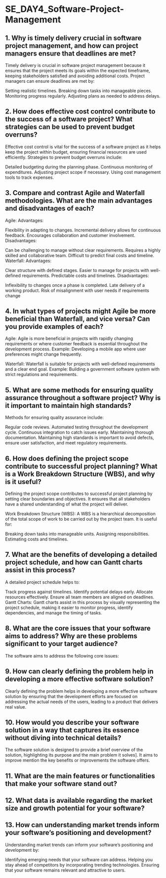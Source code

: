 # SE_DAY4_Software-Project-Management
## 1. Why is timely delivery crucial in software project management, and how can project managers ensure that deadlines are met?
Timely delivery is crucial in software project management because it ensures that the project meets its goals within the expected timeframe, keeping stakeholders satisfied and avoiding additional costs. Project managers can ensure deadlines are met by:

Setting realistic timelines.
Breaking down tasks into manageable pieces.
Monitoring progress regularly.
Adjusting plans as needed to address delays.

## 2. How does effective cost control contribute to the success of a software project? What strategies can be used to prevent budget overruns?
Effective cost control is vital for the success of a software project as it helps keep the project within budget, ensuring financial resources are used efficiently. Strategies to prevent budget overruns include:

Detailed budgeting during the planning phase.
Continuous monitoring of expenditures.
Adjusting project scope if necessary.
Using cost management tools to track expenses.

## 3. Compare and contrast Agile and Waterfall methodologies. What are the main advantages and disadvantages of each?
Agile:
Advantages:

Flexibility in adapting to changes.
Incremental delivery allows for continuous feedback.
Encourages collaboration and customer involvement.
Disadvantages:

Can be challenging to manage without clear requirements.
Requires a highly skilled and collaborative team.
Difficult to predict final costs and timeline.
Waterfall:
Advantages:

Clear structure with defined stages.
Easier to manage for projects with well-defined requirements.
Predictable costs and timelines.
Disadvantages:

Inflexibility to changes once a phase is completed.
Late delivery of a working product.
Risk of misalignment with user needs if requirements change

## 4. In what types of projects might Agile be more beneficial than Waterfall, and vice versa? Can you provide examples of each?
Agile:
Agile is more beneficial in projects with rapidly changing requirements or where customer feedback is essential throughout the development process. Example: Developing a mobile app where user preferences might change frequently.

Waterfall:
Waterfall is suitable for projects with well-defined requirements and a clear end goal. Example: Building a government software system with strict regulations and requirements.

## 5. What are some methods for ensuring quality assurance throughout a software project? Why is it important to maintain high standards?
Methods for ensuring quality assurance include:

Regular code reviews.
Automated testing throughout the development cycle.
Continuous integration to catch issues early.
Maintaining thorough documentation.
Maintaining high standards is important to avoid defects, ensure user satisfaction, and meet regulatory requirements.


## 6. How does defining the project scope contribute to successful project planning? What is a Work Breakdown Structure (WBS), and why is it useful?
Defining the project scope contributes to successful project planning by setting clear boundaries and objectives. It ensures that all stakeholders have a shared understanding of what the project will deliver.

Work Breakdown Structure (WBS):
A WBS is a hierarchical decomposition of the total scope of work to be carried out by the project team. It is useful for:

Breaking down tasks into manageable units.
Assigning responsibilities.
Estimating costs and timelines.
## 7. What are the benefits of developing a detailed project schedule, and how can Gantt charts assist in this process?

A detailed project schedule helps to:

Track progress against timelines.
Identify potential delays early.
Allocate resources effectively.
Ensure all team members are aligned on deadlines.
Gantt Charts:
Gantt charts assist in this process by visually representing the project schedule, making it easier to monitor progress, identify dependencies, and manage the timing of tasks.


## 8. What are the core issues that your software aims to address? Why are these problems significant to your target audience?
The software aims to address the following core issues:

## 9. How can clearly defining the problem help in developing a more effective software solution?
Clearly defining the problem helps in developing a more effective software solution by ensuring that the development efforts are focused on addressing the actual needs of the users, leading to a product that delivers real value.


## 10. How would you describe your software solution in a way that captures its essence without diving into technical details?
The software solution is designed to provide a brief overview of the solution, highlighting its purpose and the main problem it solves]. It aims to improve mention the key benefits or improvements the software offers.
## 11. What are the main features or functionalities that make your software stand out?
## 12. What data is available regarding the market size and growth potential for your software?
## 13. How can understanding market trends inform your software’s positioning and development?
Understanding market trends can inform your software’s positioning and development by:

Identifying emerging needs that your software can address.
Helping you stay ahead of competitors by incorporating trending technologies.
Ensuring that your software remains relevant and attractive to users.
